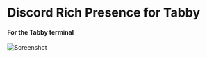 # Discord Rich Presence for Tabby

#### For the Tabby terminal

![Screenshot](https://i.imgur.com/taNoVEQ.png)